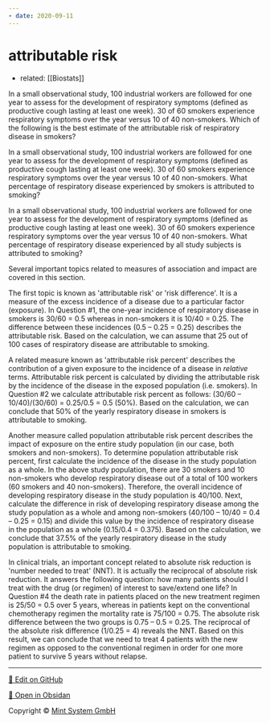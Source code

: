 ```yaml
---
- date: 2020-09-11
---
```


# attributable risk

- related: [[Biostats]]

In a small observational study, 100 industrial workers are followed for one year to assess for the development of respiratory symptoms (defined as productive cough lasting at least one week).  30 of 60 smokers experience respiratory symptoms over the year versus 10 of 40 non-smokers.  Which of the following is the best estimate of the attributable risk of respiratory disease in smokers?

In a small observational study, 100 industrial workers are followed for one year to assess for the development of respiratory symptoms (defined as productive cough lasting at least one week).  30 of 60 smokers experience respiratory symptoms over the year versus 10 of 40 non-smokers.  What percentage of respiratory disease experienced by smokers is attributed to smoking?

In a small observational study, 100 industrial workers are followed for one year to assess for the development of respiratory symptoms (defined as productive cough lasting at least one week).  30 of 60 smokers experience respiratory symptoms over the year versus 10 of 40 non-smokers.  What percentage of respiratory disease experienced by all study subjects is attributed to smoking?

Several important topics related to measures of association and impact are covered in this section.

The first topic is known as 'attributable risk' or 'risk difference'.  It is a measure of the excess incidence of a disease due to a particular factor (exposure).  In Question #1, the one-year incidence of respiratory disease in smokers is 30/60 = 0.5 whereas in non-smokers it is 10/40 = 0.25.  The difference between these incidences (0.5 – 0.25 = 0.25) describes the attributable risk.  Based on the calculation, we can assume that 25 out of 100 cases of respiratory disease are attributable to smoking.

A related measure known as 'attributable risk percent' describes the contribution of a given exposure to the incidence of a disease in _relative_ terms.  Attributable risk percent is calculated by dividing the attributable risk by the incidence of the disease in the exposed population (i.e. smokers).  In Question #2 we calculate attributable risk percent as follows: (30/60 – 10/40)/(30/60) = 0.25/0.5 = 0.5 (50%).  Based on the calculation, we can conclude that 50% of the yearly respiratory disease in smokers is attributable to smoking.

Another measure called population attributable risk percent describes the impact of exposure on the entire study population (in our case, both smokers and non-smokers).  To determine population attributable risk percent, first calculate the incidence of the disease in the study population as a whole.  In the above study population, there are 30 smokers and 10 non-smokers who develop respiratory disease out of a total of 100 workers (60 smokers and 40 non-smokers).  Therefore, the overall incidence of developing respiratory disease in the study population is 40/100.  Next, calculate the difference in risk of developing respiratory disease among the study population as a whole and among non-smokers (40/100 – 10/40 = 0.4 – 0.25 = 0.15) and divide this value by the incidence of respiratory disease in the population as a whole (0.15/0.4 = 0.375).  Based on the calculation, we conclude that 37.5% of the yearly respiratory disease in the study population is attributable to smoking.

In clinical trials, an important concept related to absolute risk reduction is 'number needed to treat' (NNT).  It is actually the reciprocal of absolute risk reduction.  It answers the following question: how many patients should I treat with the drug (or regimen) of interest to save/extend one life? In Question #4 the death rate in patients placed on the new treatment regimen is 25/50 = 0.5 over 5 years, whereas in patients kept on the conventional chemotherapy regimen the mortality rate is 75/100 = 0.75.  The absolute risk difference between the two groups is 0.75 – 0.5 = 0.25.  The reciprocal of the absolute risk difference (1/0.25 = 4) reveals the NNT.  Based on this result, we can conclude that we need to treat 4 patients with the new regimen as opposed to the conventional regimen in order for one more patient to survive 5 years without relapse.


<hr>

[📝 Edit on GitHub](https://github.com/Mint-System/Knowledge/blob/master/attributable%20risk.md)

[📂 Open in Obsidan](obsidian://open?vault=Knowledge%20Mint%20System&file=attributable%20risk.md ':target=_self')

<footer>Copyright © <a href="https://www.mint-system.ch/">Mint System GmbH</a></footer>